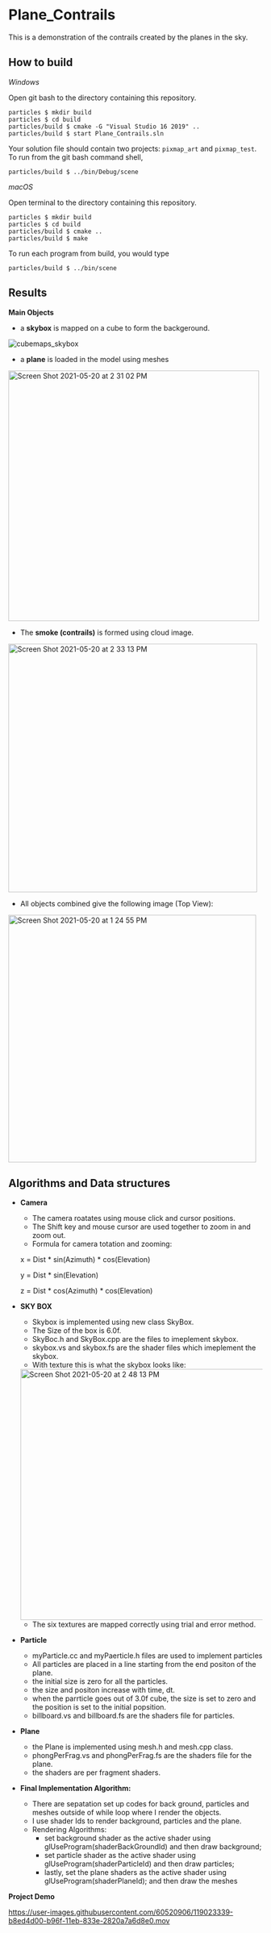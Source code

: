 # Plane_Contrails
This is a demonstration of the contrails created by the planes in the sky.

## How to build

*Windows*

Open git bash to the directory containing this repository.

```
particles $ mkdir build
particles $ cd build
particles/build $ cmake -G "Visual Studio 16 2019" ..
particles/build $ start Plane_Contrails.sln
```

Your solution file should contain two projects: `pixmap_art` and `pixmap_test`.
To run from the git bash command shell, 

```
particles/build $ ../bin/Debug/scene
```

*macOS*

Open terminal to the directory containing this repository.

```
particles $ mkdir build
particles $ cd build
particles/build $ cmake ..
particles/build $ make
```

To run each program from build, you would type

```
particles/build $ ../bin/scene
```

## Results

**Main Objects**

- a **skybox** is mapped on a cube to form the backgeround. 

![cubemaps_skybox](https://user-images.githubusercontent.com/60520906/119030314-b5f65a80-b977-11eb-943e-577909ff29ab.png)

- a **plane** is loaded in the model using meshes

<img width="497" alt="Screen Shot 2021-05-20 at 2 31 02 PM" src="https://user-images.githubusercontent.com/60520906/119030957-8ac03b00-b978-11eb-9e0c-fe3cf6e9c704.png">


- The **smoke (contrails)** is formed using cloud image.
 
<img width="493" alt="Screen Shot 2021-05-20 at 2 33 13 PM" src="https://user-images.githubusercontent.com/60520906/119031023-a0cdfb80-b978-11eb-9395-4b6f8c1ccac3.png">

- All objects combined give the following image (Top View):

<img width="491" alt="Screen Shot 2021-05-20 at 1 24 55 PM" src="https://user-images.githubusercontent.com/60520906/119022634-dec62200-b96e-11eb-89c6-13de7d2285bc.png">

## Algorithms and Data structures

- **Camera**
  - The camera roatates using mouse click and cursor positions.
  - The Shift key and mouse cursor are used together to zoom in and zoom out.
  - Formula for camera totation and zooming:

  x = Dist * sin(Azimuth) * cos(Elevation)

  y = Dist * sin(Elevation)

  z = Dist * cos(Azimuth) * cos(Elevation)

- **SKY BOX**
  - Skybox is implemented using new class SkyBox.
  - The Size of the box is 6.0f.
  - SkyBoc.h and SkyBox.cpp are the files to imeplement skybox.
  - skybox.vs and skybox.fs are the shader files which imeplement the skybox.
  - With texture this is what the skybox looks like: 
  
  <img width="498" alt="Screen Shot 2021-05-20 at 2 48 13 PM" src="https://user-images.githubusercontent.com/60520906/119032712-7d0bb500-b97a-11eb-981c-bd80bd2b1ede.png">
  
  - The six textures are mapped correctly using trial and error method.

- **Particle**
  - myParticle.cc and myPaerticle.h files are used to implement particles
  - All particles are placed in a line starting from the end positon of the plane.
  - the initial size is zero for all the particles.
  - the size and positon increase with time, dt.
  - when the parrticle goes out of 3.0f cube, the size is set to zero and the position is set to the initial popsition.
  - billboard.vs and billboard.fs are the shaders file for particles.

- **Plane** 
  - the Plane is implemented using mesh.h and mesh.cpp class. 
  - phongPerFrag.vs and phongPerFrag.fs are the shaders file for the plane.
  - the shaders are per fragment shaders.

- **Final Implementation Algorithm:**
  - There are sepatation set up codes for back ground, particles and meshes outside of while loop where I render the objects.
  - I use shader Ids to render background, particles and the plane.
  - Rendering Algorithms:
    - set background shader as the active shader using glUseProgram(shaderBackGroundId) and then draw background;
    - set particle shader as the active shader using glUseProgram(shaderParticleId) and then draw particles;
    - lastly, set the plane shaders as the active shader using glUseProgram(shaderPlaneId); and then draw the meshes
  
**Project Demo** 

https://user-images.githubusercontent.com/60520906/119023339-b8ed4d00-b96f-11eb-833e-2820a7a6d8e0.mov

